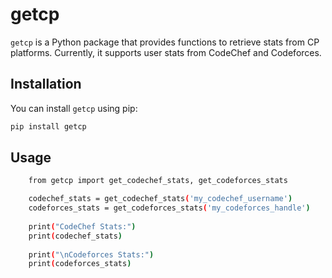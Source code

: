 # getcp

`getcp` is a Python package 
that provides functions to 
retrieve stats from CP
platforms. Currently, it supports user stats
from CodeChef and Codeforces.

## Installation

You can install `getcp` using pip:

```bash
pip install getcp
```

## Usage

```bash
    from getcp import get_codechef_stats, get_codeforces_stats

    codechef_stats = get_codechef_stats('my_codechef_username')
    codeforces_stats = get_codeforces_stats('my_codeforces_handle')
    
    print("CodeChef Stats:")
    print(codechef_stats)
    
    print("\nCodeforces Stats:")
    print(codeforces_stats)


```